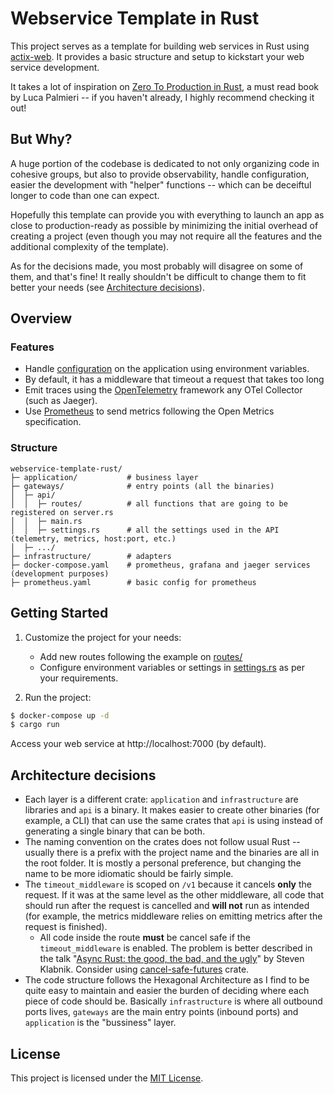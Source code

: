 # Webservice Template in Rust

This project serves as a template for building web services in Rust using [actix-web](https://actix.rs). It provides a basic structure and setup to kickstart your web service development.

It takes a lot of inspiration on [Zero To Production in Rust](https://github.com/LukeMathWalker/zero-to-production), a must read book by Luca Palmieri -- if you haven't already, I highly recommend checking it out!

## But Why?

A huge portion of the codebase is dedicated to not only organizing code in cohesive groups, but also to provide observability, handle configuration, easier the development with "helper" functions -- which can be deceiftul longer to code than one can expect. 

Hopefully this template can provide you with everything to launch an app as close to production-ready as possible by minimizing the initial overhead of creating a project (even though you may not require all the features and the additional complexity of the template).

As for the decisions made, you most probably will disagree on some of them, and that's fine! It really shouldn't be difficult to change them to fit better your needs (see [Architecture decisions](#architecture-decisions)).

## Overview

### Features

- Handle [configuration](https://github.com/mehcode/config-rs) on the application using environment variables.
- By default, it has a middleware that timeout a request that takes too long
- Emit traces using the [OpenTelemetry](https://github.com/open-telemetry/opentelemetry-rust) framework any OTel Collector (such as Jaeger).
- Use [Prometheus](https://github.com/prometheus/client_rust) to send metrics following the Open Metrics specification.

### Structure

```
webservice-template-rust/
├─ application/           # business layer
├─ gateways/              # entry points (all the binaries)
│  ├─ api/
│  │  ├─ routes/          # all functions that are going to be registered on server.rs
│  │  ├─ main.rs
│  │  ├─ settings.rs      # all the settings used in the API (telemetry, metrics, host:port, etc.)
│  ├─ .../
├─ infrastructure/        # adapters
├─ docker-compose.yaml    # prometheus, grafana and jaeger services (development purposes)
├─ prometheus.yaml        # basic config for prometheus
```

## Getting Started

1. Customize the project for your needs:
    - Add new routes following the example on [routes/](gateways/api/src/routes/reply.rs)
    - Configure environment variables or settings in [settings.rs](gateways/api/src/settings.rs) as per your requirements.

2. Run the project:

```bash
$ docker-compose up -d
$ cargo run
```

Access your web service at http://localhost:7000 (by default).

## Architecture decisions

- Each layer is a different crate: `application` and `infrastructure` are libraries and `api` is a binary. It makes easier to create other binaries (for example, a CLI) that can use the same crates that `api` is using instead of generating a single binary that can be both.
- The naming convention on the crates does not follow usual Rust -- usually there is a prefix with the project name and the binaries are all in the root folder. It is mostly a personal preference, but changing the name to be more idiomatic should be fairly simple.
- The `timeout_middleware` is scoped on `/v1` because it cancels **only** the request. If it was at the same level as the other middleware, all code that should run after the request is cancelled and **will not** run as intended (for example, the metrics middleware relies on emitting metrics after the request is finished).
  - All code inside the route **must** be cancel safe if the `timeout_middleware` is enabled. The problem is better described in the talk "[Async Rust: the good, the bad, and the ugly](https://youtu.be/1zOd52_tUWg?si=tQ6ndEi0XuepuE76&t=1962)" by Steven Klabnik. Consider using [cancel-safe-futures](https://docs.rs/cancel-safe-futures/latest/cancel_safe_futures/) crate.
- The code structure follows the Hexagonal Architecture as I find to be quite easy to maintain and easier the burden of deciding where each piece of code should be. Basically `infrastructure` is where all outbound ports lives, `gateways` are the main entry points (inbound ports) and `application` is the "bussiness" layer.

## License

This project is licensed under the [MIT License](LICENSE).
